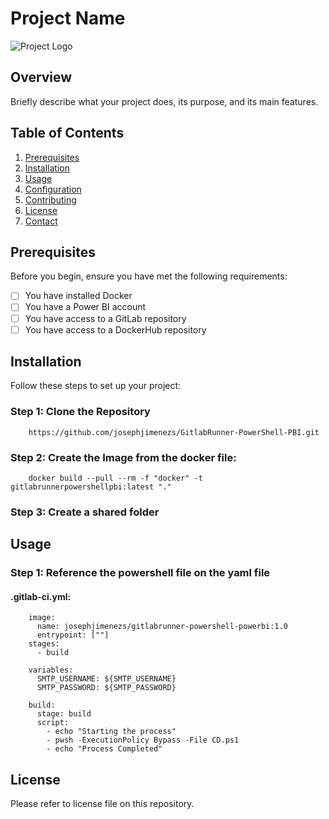 # Project Name

![Project Logo](link-to-your-logo.png)

## Overview

Briefly describe what your project does, its purpose, and its main features.

## Table of Contents

1. [Prerequisites](#prerequisites)
2. [Installation](#installation)
3. [Usage](#usage)
4. [Configuration](#configuration)
5. [Contributing](#contributing)
6. [License](#license)
7. [Contact](#contact)

## Prerequisites

Before you begin, ensure you have met the following requirements:

- [ ] You have installed Docker
- [ ] You have a Power BI account
- [ ] You have access to a GitLab repository
- [ ] You have access to a DockerHub repository

## Installation

Follow these steps to set up your project:

### Step 1: Clone the Repository
        https://github.com/josephjimenezs/GitlabRunner-PowerShell-PBI.git

### Step 2: Create the Image from the docker file:
        docker build --pull --rm -f "docker" -t gitlabrunnerpowershellpbi:latest "." 

### Step 3: Create a shared folder
        
## Usage

### Step 1: Reference the powershell file on the yaml file
#### .gitlab-ci.yml:

        image:
          name: josephjimenezs/gitlabrunner-powershell-powerbi:1.0
          entrypoint: [""]		
        stages:
          - build

        variables:
          SMTP_USERNAME: ${SMTP_USERNAME}
          SMTP_PASSWORD: ${SMTP_PASSWORD} 

        build:
          stage: build
          script:
            - echo "Starting the process"
            - pwsh -ExecutionPolicy Bypass -File CD.ps1  	
            - echo "Process Completed"


## License
Please refer to license file on this repository.
